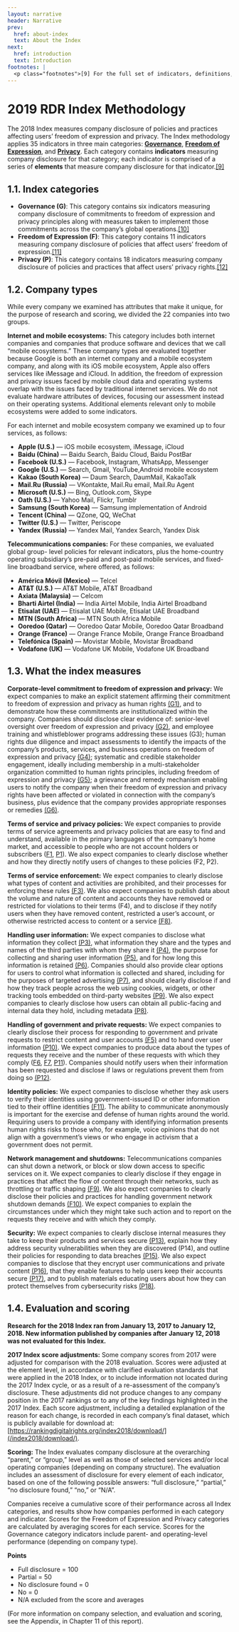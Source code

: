 ```yaml
---
layout: narrative
header: Narrative
prev:
  href: about-index
  text: About the Index
next:
  href: introduction
  text: Introduction
footnotes: | 
  <p class="footnotes">[9] For the full set of indicators, definitions, and research guidance please visit: &ldquo;2018 Indicators,&rdquo; Ranking Digital Rights,<a href="/2018-indicators/">https://rankingdigitalrights.org/2018-indicators/</a>.</p><p class="footnotes">[10] &ldquo;2018 Indicators: Governance,&rdquo; Ranking Digital Rights, <a href="/2018-indicators/#G">https://rankingdigitalrights.org/2018-indicators/#G</a>.</p><p class="footnotes">[11] &ldquo;2018 Indicators: Freedom of Expression,&rdquo; Ranking Digital Rights, <a href="/2018-indicators/#F">https://rankingdigitalrights.org/2018-indicators/#F</a>.</p><p class="footnotes">[12] &ldquo;2018 Indicators: Privacy,&rdquo; Ranking Digital Rights, <a href="/2018-indicators/#P">https://rankingdigitalrights.org/2018-indicators/#P</a>.</p>
---
```

2019 RDR Index Methodology
==========================

The 2018 Index measures company disclosure of policies and practices affecting users’ freedom of expression and privacy. The Index methodology applies 35 indicators in three main categories: **[Governance](/categories/governance)**, **[Freedom of Expression](/categories/freedom-of-expression)**, and **[Privacy](/categories/privacy)**. Each category contains **indicators** measuring company disclosure for that category; each indicator is comprised of a series of **elements** that measure company disclosure for that indicator.[[9]](#footnotes)

1.1. Index categories
---------------------

- **Governance (G)**: This category contains six indicators measuring company disclosure of commitments to freedom of expression and privacy principles along with measures taken to implement those commitments across the company’s global operations.[[10]](#footnotes)
- **Freedom of Expression (F)**: This category contains 11 indicators measuring company disclosure of policies that affect users’ freedom of expression.[[11]](#footnotes)
- **Privacy (P)**: This category contains 18 indicators measuring company disclosure of policies and practices that affect users’ privacy rights.[[12]](#footnotes)
 
1.2. Company types
------------------

While every company we examined has attributes that make it unique, for the purpose of research and scoring, we divided the 22 companies into two groups.

**Internet and mobile ecosystems:** This category includes both internet companies and companies that produce software and devices that we call “mobile ecosystems.” These company types are evaluated together because Google is both an internet company and a mobile ecosystem company, and along with its iOS mobile ecosystem, Apple also offers services like iMessage and iCloud. In addition, the freedom of expression and privacy issues faced by mobile cloud data and operating systems overlap with the issues faced by traditional internet services. We do not evaluate hardware attributes of devices, focusing our assessment instead on their operating systems. Additional elements relevant only to mobile ecosystems were added to some indicators.

For each internet and mobile ecosystem company we examined up to four services, as follows:

- **Apple (U.S.)** — iOS mobile ecosystem, iMessage, iCloud
- **Baidu (China)** — Baidu Search, Baidu Cloud, Baidu PostBar
- **Facebook (U.S.)** — Facebook, Instagram, WhatsApp, Messenger
- **Google (U.S.)** — Search, Gmail, YouTube,Android mobile ecosystem
- **Kakao (South Korea)** — Daum Search, DaumMail, KakaoTalk
- **Mail.Ru (Russia)** — VKontakte, Mail.Ru email, Mail.Ru Agent
- **Microsoft (U.S.)** — Bing, Outlook.com, Skype
- **Oath (U.S.)** — Yahoo Mail, Flickr, Tumblr
- **Samsung (South Korea)** — Samsung implementation of Android
- **Tencent (China)** — QZone, QQ, WeChat
- **Twitter (U.S.)** — Twitter, Periscope
- **Yandex (Russia)** — Yandex Mail, Yandex Search, Yandex Disk
 
**Telecommunications companies:** For these companies, we evaluated global group- level policies for relevant indicators, plus the home-country operating subsidiary’s pre-paid and post-paid mobile services, and fixed-line broadband service, where offered, as follows:

- **América Móvil (Mexico)** — Telcel
- **AT&T (U.S.)** — AT&T Mobile, AT&T Broadband
- **Axiata (Malaysia)** — Celcom
- **Bharti Airtel (India)** — India Airtel Mobile, India Airtel Broadband
- **Etisalat (UAE)** — Etisalat UAE Mobile, Etisalat UAE Broadband
- **MTN (South Africa)** — MTN South Africa Mobile
- **Ooredoo (Qatar)** — Ooredoo Qatar Mobile, Ooredoo Qatar Broadband
- **Orange (France)** — Orange France Mobile, Orange France Broadband
- **Telefónica (Spain)** — Movistar Mobile, Movistar Broadband
- **Vodafone (UK)** — Vodafone UK Mobile, Vodafone UK Broadband
 
1.3. What the index measures
----------------------------

**Corporate-level commitment to freedom of expression and privacy:** We expect companies to make an explicit statement affirming their commitment to freedom of expression and privacy as human rights [(G1)](/indicators/g1), and to demonstrate how these commitments are institutionalized within the company. Companies should disclose clear evidence of: senior-level oversight over freedom of expression and privacy [(G2)](/indicators/g2), and employee training and whistleblower programs addressing these issues (G3); human rights due diligence and impact assessments to identify the impacts of the company’s products, services, and business operations on freedom of expression and privacy [(G4)](/indicators/g4); systematic and credible stakeholder engagement, ideally including membership in a multi-stakeholder organization committed to human rights principles, including freedom of expression and privacy [(G5)](/indicators/g5); a grievance and remedy mechanism enabling users to notify the company when their freedom of expression and privacy rights have been affected or violated in connection with the company’s business, plus evidence that the company provides appropriate responses or remedies [(G6)](/indicators/g6).

**Terms of service and privacy policies:** We expect companies to provide terms of service agreements and privacy policies that are easy to find and understand, available in the primary languages of the company’s home market, and accessible to people who are not account holders or subscribers ([F1](/indicators/f1), [P1](/indicators/p1)). We also expect companies to clearly disclose whether and how they directly notify users of changes to these policies (F2, P2).

**Terms of service enforcement:** We expect companies to clearly disclose what types of content and activities are prohibited, and their processes for enforcing these rules [(F3)](/indicators/f3). We also expect companies to publish data about the volume and nature of content and accounts they have removed or restricted for violations to their terms (F4), and to disclose if they notify users when they have removed content, restricted a user’s account, or otherwise restricted access to content or a service [(F8)](/indicators/f8).

**Handling user information:** We expect companies to disclose what information they collect [(P3)](/indicators/p3), what information they share and the types and names of the third parties with whom they share it [(P4)](/indicators/p4), the purpose for collecting and sharing user information [(P5)](/indicators/p5), and for how long this information is retained [(P6)](/indicators/p6). Companies should also provide clear options for users to control what information is collected and shared, including for the purposes of targeted advertising [(P7)](/indicators/p7), and should clearly disclose if and how they track people across the web using cookies, widgets, or other tracking tools embedded on third-party websites [(P9)](/indicators/p9). We also expect companies to clearly disclose how users can obtain all public-facing and internal data they hold, including metadata [(P8)](/indicators/p8).

**Handling of government and private requests:** We expect companies to clearly disclose their process for responding to government and private requests to restrict content and user accounts [(F5)](/indicators/f5) and to hand over user information [(P10)](/indicators/p10). We expect companies to produce data about the types of requests they receive and the number of these requests with which they comply ([F6](/indicators/f6), [F7](/indicators/f7), [P11](/indicators/p11)). Companies should notify users when their information has been requested and disclose if laws or regulations prevent them from doing so [(P12)](/indicators/p12).

**Identity policies:** We expect companies to disclose whether they ask users to verify their identities using government-issued ID or other information tied to their offline identities [(F11)](/indicators/f11). The ability to communicate anonymously is important for the exercise and defense of human rights around the world. Requiring users to provide a company with identifying information presents human rights risks to those who, for example, voice opinions that do not align with a government’s views or who engage in activism that a government does not permit.

**Network management and shutdowns:** Telecommunications companies can shut down a network, or block or slow down access to specific services on it. We expect companies to clearly disclose if they engage in practices that affect the flow of content through their networks, such as throttling or traffic shaping [(F9)](/indicators/f9). We also expect companies to clearly disclose their policies and practices for handling government network shutdown demands [(F10)](/indicators/f10). We expect companies to explain the circumstances under which they might take such action and to report on the requests they receive and with which they comply.

**Security:** We expect companies to clearly disclose internal measures they take to keep their products and services secure [(P13)](/indicators/p13), explain how they address security vulnerabilities when they are discovered (P14), and outline their policies for responding to data breaches [(P15)](/indicators/p15). We also expect companies to disclose that they encrypt user communications and private content [(P16)](/indicators/p16), that they enable features to help users keep their accounts secure [(P17)](/indicators/p17), and to publish materials educating users about how they can protect themselves from cybersecurity risks [(P18)](/indicators/p18).

1.4. Evaluation and scoring
---------------------------

**Research for the 2018 Index ran from January 13, 2017 to January 12, 2018. New information published by companies after January 12, 2018 was not evaluated for this Index.**

**2017 Index score adjustments:** Some company scores from 2017 were adjusted for comparison with the 2018 evaluation. Scores were adjusted at the element level, in accordance with clarified evaluation standards that were applied in the 2018 Index, or to include information not located during the 2017 Index cycle, or as a result of a re-assessment of the company’s disclosure. These adjustments did not produce changes to any company position in the 2017 rankings or to any of the key findings highlighted in the 2017 Index. Each score adjustment, including a detailed explanation of the reason for each change, is recorded in each company’s final dataset, which is publicly available for download at: [https://rankingdigitalrights.org/index2018/download/](/index2018/download/).

**Scoring:** The Index evaluates company disclosure at the overarching “parent,” or “group,” level as well as those of selected services and/or local operating companies (depending on company structure). The evaluation includes an assessment of disclosure for every element of each indicator, based on one of the following possible answers: “full disclosure,” “partial,” “no disclosure found,” “no,” or “N/A”.

Companies receive a cumulative score of their performance across all Index categories, and results show how companies performed in each category and indicator. Scores for the Freedom of Expression and Privacy categories are calculated by averaging scores for each service. Scores for the Governance category indicators include parent- and operating-level performance (depending on company type).

**Points**

- Full disclosure = 100
- Partial = 50
- No disclosure found = 0
- No = 0
- N/A excluded from the score and averages
 
(For more information on company selection, and evaluation and scoring, see the Appendix, in Chapter 11 of this report).